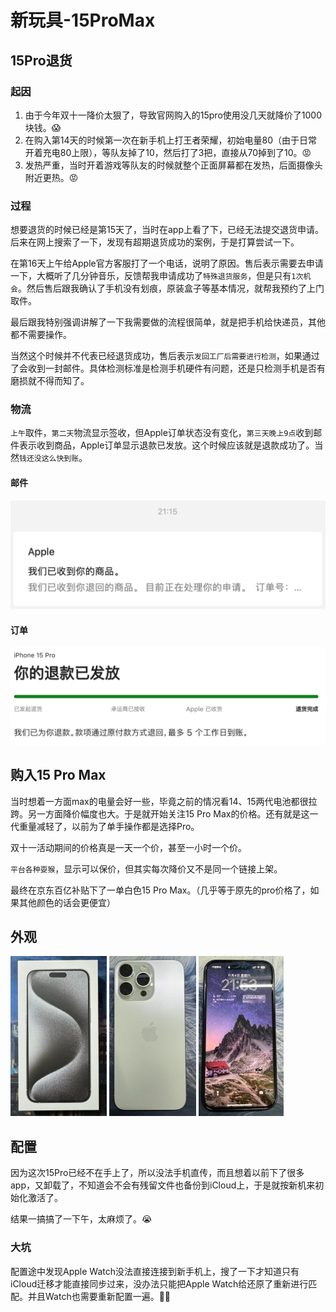 # 新玩具-15ProMax

## 15Pro退货

### 起因

1. 由于今年双十一降价太狠了，导致官网购入的15pro使用没几天就降价了1000块钱。😱
2. 在购入第14天的时候第一次在新手机上打王者荣耀，初始电量80（由于日常开着充电80上限），等队友掉了10，然后打了3把，直接从70掉到了10。😡
3. 发热严重，当时开着游戏等队友的时候就整个正面屏幕都在发热，后面摄像头附近更热。😡

### 过程

想要退货的时候已经是第15天了，当时在app上看了下，已经无法提交退货申请。后来在网上搜索了一下，发现有超期退货成功的案例，于是打算尝试一下。

在第16天上午给Apple官方客服打了一个电话，说明了原因。售后表示需要去申请一下，大概听了几分钟音乐，反馈帮我申请成功了`特殊退货服务`，但是只有`1次机会`。然后售后跟我确认了手机没有划痕，原装盒子等基本情况，就帮我预约了上门取件。

最后跟我特别强调讲解了一下我需要做的流程很简单，就是把手机给快递员，其他都不需要操作。

当然这个时候并不代表已经退货成功，售后表示`发回工厂后需要进行检测`，如果通过了会收到一封邮件。具体检测标准是检测手机硬件有问题，还是只检测手机是否有磨损就不得而知了。

### 物流

`上午`取件，`第二天`物流显示签收，但Apple订单状态没有变化，`第三天晚上9点`收到邮件表示收到商品，Apple订单显示退款已发放。这个时候应该就是退款成功了。当然`钱还没这么快到账`。

#### 邮件

![image-20231104230912841](./assets/image-20231104230912841.png)

#### 订单

![image-20231104230851717](./assets/image-20231104230851717.png)

## 购入15 Pro Max

当时想着一方面max的电量会好一些，毕竟之前的情况看14、15两代电池都很拉跨。另一方面降价幅度也大。于是就开始关注15 Pro Max的价格。还有就是这一代重量减轻了，以前为了单手操作都是选择Pro。

双十一活动期间的价格真是一天一个价，甚至一小时一个价。

`平台各种耍猴`，显示可以保价，但其实每次降价又不是同一个链接上架。

最终在京东百亿补贴下了一单白色15 Pro Max。（几乎等于原先的pro价格了，如果其他颜色的话会更便宜）

## 外观

<img src="./assets/image-20231104231314493.png" alt="image-20231104231314493" style="zoom:25%;" />

<img src="./assets/image-20231104231339736.png" alt="image-20231104231339736" style="zoom:25%;" />

<img src="./assets/image-20231104231356967.png" alt="image-20231104231356967" style="zoom:25%;" />

## 配置

因为这次15Pro已经不在手上了，所以没法手机直传，而且想着以前下了很多app，又卸载了，不知道会不会有残留文件也备份到iCloud上，于是就按新机来初始化激活了。

结果一搞搞了一下午，太麻烦了。😭

### 大坑

配置途中发现Apple Watch没法直接连接到新手机上，搜了一下才知道只有iCloud迁移才能直接同步过来，没办法只能把Apple Watch给还原了重新进行匹配。并且Watch也需要重新配置一遍。😮‍💨

<gitalk/>